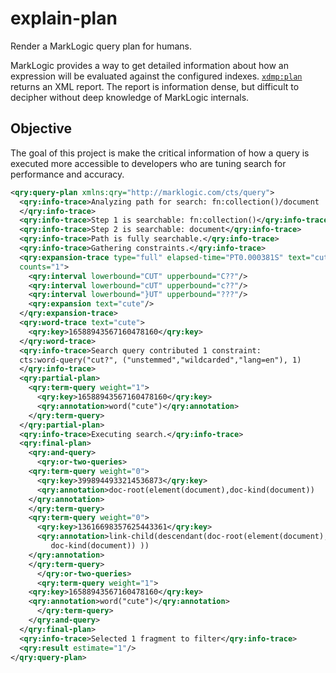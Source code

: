 # explain-plan

Render a MarkLogic query plan for humans.

MarkLogic provides a way to get detailed information about how an expression will be evaluated against the configured indexes. [`xdmp:plan`](http://docs.marklogic.com/xdmp:plan?q=xdmp:plan) returns an XML report. The report is information dense, but difficult to decipher without deep knowledge of MarkLogic internals. 

## Objective
The goal of this project is make the critical information of how a query is executed more accessible to developers who are tuning search for performance and accuracy. 


```xml
<qry:query-plan xmlns:qry="http://marklogic.com/cts/query">
  <qry:info-trace>Analyzing path for search: fn:collection()/document
  </qry:info-trace>
  <qry:info-trace>Step 1 is searchable: fn:collection()</qry:info-trace>
  <qry:info-trace>Step 2 is searchable: document</qry:info-trace>
  <qry:info-trace>Path is fully searchable.</qry:info-trace>
  <qry:info-trace>Gathering constraints.</qry:info-trace>
  <qry:expansion-trace type="full" elapsed-time="PT0.000381S" text="cut?"
  counts="1">
    <qry:interval lowerbound="CUT" upperbound="C??"/>
    <qry:interval lowerbound="cUT" upperbound="c??"/>
    <qry:interval lowerbound="}UT" upperbound="???"/>
    <qry:expansion text="cute"/>
  </qry:expansion-trace>
  <qry:word-trace text="cute">
    <qry:key>16588943567160478160</qry:key>
  </qry:word-trace>
  <qry:info-trace>Search query contributed 1 constraint:
  cts:word-query("cut?", ("unstemmed","wildcarded","lang=en"), 1)
  </qry:info-trace>
  <qry:partial-plan>
    <qry:term-query weight="1">
      <qry:key>16588943567160478160</qry:key>
      <qry:annotation>word("cute")</qry:annotation>
    </qry:term-query>
  </qry:partial-plan>
  <qry:info-trace>Executing search.</qry:info-trace>
  <qry:final-plan>
    <qry:and-query>
      <qry:or-two-queries>
	<qry:term-query weight="0">
	  <qry:key>3998944933214536873</qry:key>
	  <qry:annotation>doc-root(element(document),doc-kind(document))
	</qry:annotation>
	</qry:term-query>
	<qry:term-query weight="0">
	  <qry:key>13616698357625443361</qry:key>
	  <qry:annotation>link-child(descendant(doc-root(element(document),
	     doc-kind(document)) ))
	</qry:annotation>
	</qry:term-query>
      </qry:or-two-queries>
      <qry:term-query weight="1">
	<qry:key>16588943567160478160</qry:key>
	<qry:annotation>word("cute")</qry:annotation>
      </qry:term-query>
    </qry:and-query>
  </qry:final-plan>
  <qry:info-trace>Selected 1 fragment to filter</qry:info-trace>
  <qry:result estimate="1"/>
</qry:query-plan>
```

